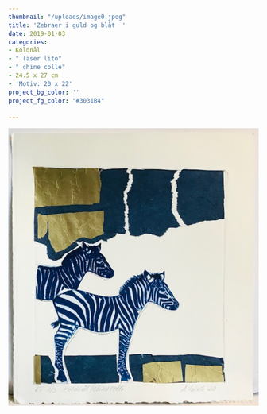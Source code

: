 ```yaml
---
thumbnail: "/uploads/image0.jpeg"
title: 'Zebraer i guld og blåt  '
date: 2019-01-03
categories:
- Koldnål
- " laser lito"
- " chine collé"
- 24.5 x 27 cm
- 'Motiv: 20 x 22'
project_bg_color: ''
project_fg_color: "#3031B4"

---
```

![](/uploads/image0.jpeg)